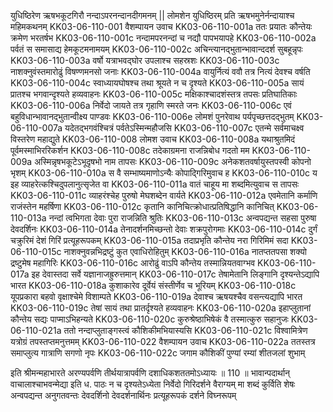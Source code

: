 युधिष्ठिरेण ऋषभकूटगिरौ नन्दाऽपरनन्दानदीगमनम् || लोमशेन युधिष्ठिरम् प्रति ऋषभमुनेर्नन्दायाश्च महिमकथनम्
KK03-06-110-001	वैशम्पायन उवाच 
KK03-06-110-001a	ततः प्रयातः कौन्तेयः क्रमेण भरतर्षभ
KK03-06-110-001c	नन्दामपरनन्दां च नद्यौ पापभयापहे
KK03-06-110-002a	पर्वतं स समासाद्य हेमकूटमनामयम्
KK03-06-110-002c	अचिन्त्यानद्भुतान्भावान्ददर्श सुबहून्नृपः
KK03-06-110-003a	वर्षो यत्राभवद्घोर उपलाश्च सहस्रशः
KK03-06-110-003c	नाशक्नुवंस्तमारोढुं विषण्णमनसो जनाः
KK03-06-110-004a	वायुर्नित्यं ववौ तत्र नित्यं देवश्च वर्षति
KK03-06-110-004c	स्वाध्यायघोषश्च तथा श्रूयते न च दृश्यते
KK03-06-110-005a	सायं प्रातश्च भगवान्दृश्यते हव्यवाहनः
KK03-06-110-005c	मक्षिकाश्चादशंस्तत्र तपसः प्रतिघातिकाः
KK03-06-110-006a	निर्वेदो जायते तत्र गृहाणि स्मरते जनः
KK03-06-110-006c	एवं बहुविधान्भावानद्भुतान्वीक्ष्य पाण्डवः
KK03-06-110-006e	लोमशं पुनरेवाथ पर्यपृच्छत्तदद्भुतम्
KK03-06-110-007a	यदेतद्भगवंश्चित्रं पर्वतेऽस्मिन्महौजसि
KK03-06-110-007c	एतन्मे सर्वमाचक्ष्व विस्तरेण महाद्युते
KK03-06-110-008	लोमश उवाच
KK03-06-110-008a	यथाश्रुतमिदं पूर्वमस्माभिररिकर्शन
KK03-06-110-008c	तदेकाग्रमना राजन्निबोध गदतो मम
KK03-06-110-009a	अस्मिन्नृषभकूटेऽभूदृषभो नाम तापसः
KK03-06-110-009c	अनेकशतवर्षायुस्तपस्वी कोपनो भृशम्
KK03-06-110-010a	स वै सम्भाष्यमाणोऽन्यैः कोपाद्गिरिमुवाच ह
KK03-06-110-010c	य इह व्याहरेत्कश्चिदुपलानुत्सृजेत वा
KK03-06-110-011a	वातं चाहूय मा शब्दमित्युवाच स तापसः
KK03-06-110-011c	व्याहरंश्चेह पुरुषो मेघशब्देन वार्यते
KK03-06-110-012a	एवमेतानि कर्माणि राजंस्तेन महर्षिणा
KK03-06-110-012c	कृतानि कानिचित्क्रोधात्प्रतिषिद्धानि कानिचित्
KK03-06-110-013a	नन्दां त्वभिगता देवाः पुरा राजन्निति श्रुतिः
KK03-06-110-013c	अन्वपद्यन्त सहसा पुरुषा देवदर्शिनः
KK03-06-110-014a	तेनादर्शनमिच्छन्तो देवाः शक्रपुरोगमाः
KK03-06-110-014c	दुर्गं चक्रुरिमं देशं गिरिं प्रत्यूहरूपकम्
KK03-06-110-015a	तदाप्रभृति कौन्तेय नरा गिरिमिमं सदा
KK03-06-110-015c	नाशक्नुवन्नभिद्रष्टुं कुत एवाधिरोहितुम्
KK03-06-110-016a	नातप्ततपसा शक्यो द्रष्टुमेष महागिरिः
KK03-06-110-016c	आरोढुं वाऽपि कौन्तेय तस्मान्नियतवाग्भव 
KK03-06-110-017a	इह देवास्तदा सर्वे यज्ञानाजह्रुरुत्तमान्
KK03-06-110-017c	तेषामेतानि लिङ्गानि दृश्यन्तेऽद्यापि भारत 
KK03-06-110-018a	कुशाकारेव दूर्वेयं संस्तीर्णेव च भूरियम्
KK03-06-110-018c	यूपप्रकारा बहवो वृक्षाश्चेमे विशाम्पते
KK03-06-110-019a	देवाश्च ऋषयश्चैव वसन्त्यद्यापि भारत 
KK03-06-110-019c	तेषां सायं तथा प्रातर्दृश्यते हव्यवाहनः
KK03-06-110-020a	इहाप्लुतानां कौन्तेय सद्यः पाप्माऽभिहन्यते
KK03-06-110-020c	कुरुश्रेष्ठाभिषेकं वै तस्मात्कुरु सहानुजः 
KK03-06-110-021a	ततो नन्दाप्लुताङ्गस्त्वं कौशिकीमभियास्यसि
KK03-06-110-021c	विश्वामित्रेण यत्रोग्रं तपस्तप्तमनुत्तमम्
KK03-06-110-022	वैशम्पायन उवाच 
KK03-06-110-022a	ततस्तत्र समाप्लुत्य गात्राणि सगणो नृपः
KK03-06-110-022c	जगाम कौशिकीं पुण्यां रम्यां शीतजलां शुभाम्

इति श्रीमन्महाभारते अरण्यपर्वणि तीर्थयात्रापर्वणि दशाधिकशततमोऽध्यायः ॥ 110 ॥
भावान्पदार्थान् वाचालाश्चाभवन्मेद्या इति ध. पाठः
न च दृश्यतेऽध्येता निर्वेदो गिरिदर्शने वैराग्यम् 
मा शब्दं कुर्विति शेषः अन्वपद्यन्त अनुगतवन्तः देवदर्शिनो देवदर्शनार्थिनः प्रत्यूहरूपकं दर्शने विघ्नरूपम्

